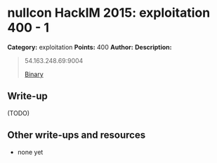 # nullcon HackIM 2015: exploitation 400 - 1

**Category:** exploitation
**Points:** 400
**Author:**
**Description:**

> 54.163.248.69:9004
> 
>	[Binary](MentalNote.tar.gz)

## Write-up

(TODO)

## Other write-ups and resources

* none yet
